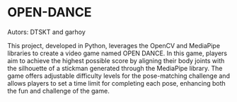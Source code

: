 # OPEN-DANCE
Autors: DTSKT and garhoy

This project, developed in Python, leverages the OpenCV and MediaPipe libraries to create a video game named OPEN DANCE. In this game, players aim to achieve the highest possible score by aligning their body joints with the silhouette of a stickman generated through the MediaPipe library. The game offers adjustable difficulty levels for the pose-matching challenge and allows players to set a time limit for completing each pose, enhancing both the fun and challenge of the game.
